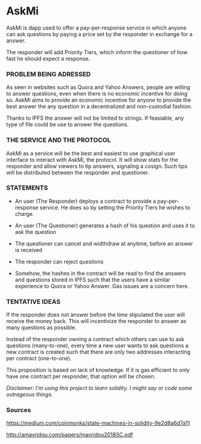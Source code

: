 # AskMi

AskMi is dapp used to offer a pay-per-response service in which anyone can ask questions by paying a price set by the responder in exchange for a answer.

The responder will add Priority Tiers, which inform the questioner of how fast he should expect a response.

### PROBLEM BEING ADRESSED

As seen in websites such as Quora and Yahoo Answers, people are willing to answer questions, even when there is no economic incentive for doing so. AskMi aims to provide an economic incentive for anyone to provide the best answer the any question in a decentralized and non-custodial fashion.

Thanks to IPFS the answer will not be limited to strings. If feasiable, any type of file could be use to answer the questions.

### THE SERVICE AND THE PROTOCOL

AskMi as a service will be the best and easiest to use graphical user interface to interact with AskMi, the protocol. It will show stats for the responder and allow viewers to tip answers, signaling a cosign. Such tips will be distributed between the responder and questioner.

### STATEMENTS

- An user (The Responder) deploys a contract to provide a pay-per-response service. He does so by setting the Priority Tiers he wishes to charge.

- An user (The Questioner) generates a hash of his question and uses it to ask the question

- The questioner can cancel and widthdraw at anytime, before an answer is received

- The responder can reject questions

- Somehow, the hashes in the contract will be read to find the answers and questions stored in IPFS such that the users have a similar experience to Quora or Yahoo Answer. Gas issues are a concern here.

### TENTATIVE IDEAS

If the responder does not answer before the time stipulated the user will receive the money back. This will incentivize the responder to answer as many questions as possible.

Instead of the responder owning a contract which others can use to ask questions (many-to-one), every time a new user wants to ask questions a new contract is created such that there are only two addresses interacting per contract (one-to-one).

This proposition is based on lack of knowledge. If it is gas efficient to only have one contract per responder, that option will be chosen.

_Disclaimer: I'm using this project to learn solidity. I might say or code some outrageous things._

### Sources

https://medium.com/coinmonks/state-machines-in-solidity-9e2d8a6d7a11

http://amavridou.com/papers/mavridou2018SC.pdf

